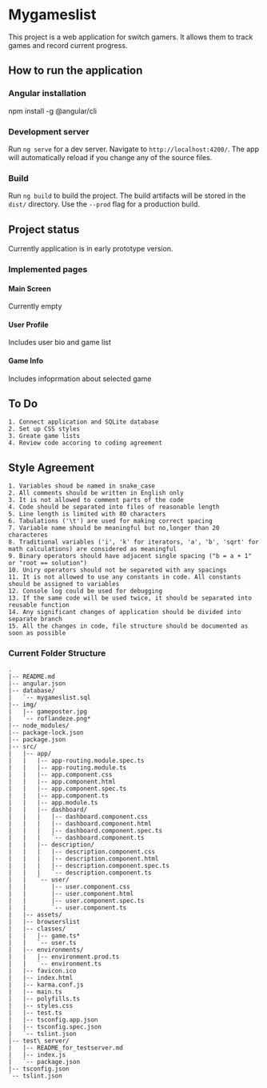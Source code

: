 # Mygameslist

This project is a web application for switch gamers. It allows them to track games and record current progress.

## How to run the application

### Angular installation

npm install -g @angular/cli

### Development server

Run `ng serve` for a dev server. Navigate to `http://localhost:4200/`. The app will automatically reload if you change any of the source files.

### Build

Run `ng build` to build the project. The build artifacts will be stored in the `dist/` directory. Use the `--prod` flag for a production build.

## Project status

Currently application is in early prototype version.

### Implemented pages

#### Main Screen

Currently empty

#### User Profile

Includes user bio and game list

#### Game Info

Includes infoprmation about selected game

## To Do

    1. Connect application and SQLite database
    2. Set up CSS styles
    3. Greate game lists
    4. Review code accoring to coding agreement
    
## Style Agreement

    1. Variables shoud be named in snake_case
    2. All comments should be written in English only
    3. It is not allowed to comment parts of the code
    4. Code should be separated into files of reasonable length
    5. Line length is limited with 80 characters
    6. Tabulations ('\t') are used for making correct spacing
    7. Variable name should be meaningful but no,longer than 20 characteres
    8. Traditional variables ('i', 'k' for iterators, 'a', 'b', 'sqrt' for math calculations) are considered as meaningful
    9. Binary operators should have adjacent single spacing ("b = a + 1" or "root == solution")
    10. Uniry operators should not be separeted with any spacings
    11. It is not allowed to use any constants in code. All constants should be assigned to variables
    12. Console log could be used for debugging
    13. If the same code will be used twice, it should be separated into reusable function
    14. Any significant changes of application should be divided into separate branch
    15. All the changes in code, file structure should be documented as soon as possible
    
    
    
### Current Folder Structure

```
.
|-- README.md
|-- angular.json
|-- database/
|   `-- mygameslist.sql
|-- img/
|   |-- gameposter.jpg
|   `-- roflandeze.png*
|-- node_modules/
|-- package-lock.json
|-- package.json
|-- src/
|   |-- app/
|   |   |-- app-routing.module.spec.ts
|   |   |-- app-routing.module.ts
|   |   |-- app.component.css
|   |   |-- app.component.html
|   |   |-- app.component.spec.ts
|   |   |-- app.component.ts
|   |   |-- app.module.ts
|   |   |-- dashboard/
|   |   |   |-- dashboard.component.css
|   |   |   |-- dashboard.component.html
|   |   |   |-- dashboard.component.spec.ts
|   |   |   `-- dashboard.component.ts
|   |   |-- description/
|   |   |   |-- description.component.css
|   |   |   |-- description.component.html
|   |   |   |-- description.component.spec.ts
|   |   |   `-- description.component.ts
|   |   `-- user/
|   |       |-- user.component.css
|   |       |-- user.component.html
|   |       |-- user.component.spec.ts
|   |       `-- user.component.ts
|   |-- assets/
|   |-- browserslist
|   |-- classes/
|   |   |-- game.ts*
|   |   `-- user.ts
|   |-- environments/
|   |   |-- environment.prod.ts
|   |   `-- environment.ts
|   |-- favicon.ico
|   |-- index.html
|   |-- karma.conf.js
|   |-- main.ts
|   |-- polyfills.ts
|   |-- styles.css
|   |-- test.ts
|   |-- tsconfig.app.json
|   |-- tsconfig.spec.json
|   `-- tslint.json
|-- test\ server/
|   |-- README_for_testserver.md
|   |-- index.js
|   `-- package.json
|-- tsconfig.json
`-- tslint.json


```
